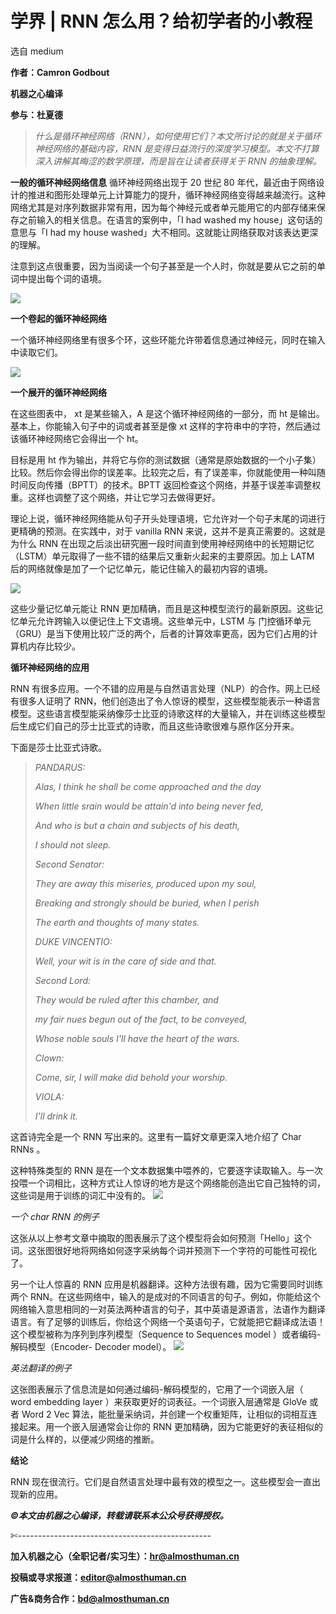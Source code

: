 # 学界 | RNN 怎么用？给初学者的小教程

选自 medium

**作者：Camron Godbout**

**机器之心编译**

**参与：杜夏德**

> *什么是循环神经网络（RNN），如何使用它们？本文所讨论的就是关于循环神经网络的基础内容，RNN 是变得日益流行的深度学习模型。本文不打算深入讲解其晦涩的数学原理，而是旨在让读者获得关于 RNN 的抽象理解。*

**一般的循环神经网络信息** 循环神经网络出现于 20 世纪 80 年代，最近由于网络设计的推进和图形处理单元上计算能力的提升，循环神经网络变得越来越流行。这种网络尤其是对序列数据非常有用，因为每个神经元或者单元能用它的内部存储来保存之前输入的相关信息。在语言的案例中，「I had washed my house」这句话的意思与「I had my house washed」大不相同。这就能让网络获取对该表达更深的理解。

注意到这点很重要，因为当阅读一个句子甚至是一个人时，你就是要从它之前的单词中提出每个词的语境。

![](img/9ce688f362e940a5f4b4cb70d401a586.jpg)

**一个卷起的循环神经网络**

一个循环神经网络里有很多个环，这些环能允许带着信息通过神经元，同时在输入中读取它们。 

![](img/9e5d5195b8a49af6d96b4dde650b8caf.jpg)

**一个展开的循环神经网络**

 在这些图表中， xt 是某些输入，A 是这个循环神经网络的一部分，而 ht 是输出。基本上，你能输入句子中的词或者甚至是像 xt 这样的字符串中的字符，然后通过该循环神经网络它会得出一个 ht。

目标是用 ht 作为输出，并将它与你的测试数据（通常是原始数据的一个小子集）比较。然后你会得出你的误差率。比较完之后，有了误差率，你就能使用一种叫随时间反向传播（BPTT）的技术。BPTT 返回检查这个网络，并基于误差率调整权重。这样也调整了这个网络，并让它学习去做得更好。

理论上说，循环神经网络能从句子开头处理语境，它允许对一个句子末尾的词进行更精确的预测。在实践中，对于 vanilla RNN 来说，这并不是真正需要的。这就是为什么 RNN 在出现之后淡出研究圈一段时间直到使用神经网络中的长短期记忆（LSTM）单元取得了一些不错的结果后又重新火起来的主要原因。加上 LATM 后的网络就像是加了一个记忆单元，能记住输入的最初内容的语境。 

![](img/1551978ea7d6b089648896a94221dfe6.jpg)

这些少量记忆单元能让 RNN 更加精确，而且是这种模型流行的最新原因。这些记忆单元允许跨输入以便记住上下文语境。这些单元中，LSTM 与 门控循环单元（GRU）是当下使用比较广泛的两个，后者的计算效率更高，因为它们占用的计算机内存比较少。 

**循环神经网络的应用**  

RNN 有很多应用。一个不错的应用是与自然语言处理（NLP）的合作。网上已经有很多人证明了 RNN，他们创造出了令人惊讶的模型，这些模型能表示一种语言模型。这些语言模型能采纳像莎士比亚的诗歌这样的大量输入，并在训练这些模型后生成它们自己的莎士比亚式的诗歌，而且这些诗歌很难与原作区分开来。

下面是莎士比亚式诗歌。

> *PANDARUS:*
> 
> *Alas, I think he shall be come approached and the day*
> 
> *When little srain would be attain'd into being never fed,*
> 
> *And who is but a chain and subjects of his death,*
> 
> *I should not sleep.*
> 
> *Second Senator:*
> 
> *They are away this miseries, produced upon my soul,*
> 
> *Breaking and strongly should be buried, when I perish*
> 
> *The earth and thoughts of many states.*
> 
> *DUKE VINCENTIO:*
> 
> *Well, your wit is in the care of side and that.*
> 
> *Second Lord:*
> 
> *They would be ruled after this chamber, and*
> 
> *my fair nues begun out of the fact, to be conveyed,*
> 
> *Whose noble souls I'll have the heart of the wars.*
> 
> *Clown:*
> 
> *Come, sir, I will make did behold your worship.*
> 
> *VIOLA:*
> 
> *I'll drink it.*

这首诗完全是一个 RNN 写出来的。这里有一篇好文章更深入地介绍了 Char RNNs 。  

 这种特殊类型的 RNN 是在一个文本数据集中喂养的，它要逐字读取输入。与一次投喂一个词相比，这种方式让人惊讶的地方是这个网络能创造出它自己独特的词，这些词是用于训练的词汇中没有的。 ![](img/34fd851a4895afc2bad738251cd8e017.jpg)

*一个 char RNN 的例子*

这张从以上参考文章中摘取的图表展示了这个模型将会如何预测「Hello」这个词。这张图很好地将网络如何逐字采纳每个词并预测下一个字符的可能性可视化了。

 另一个让人惊喜的 RNN 应用是机器翻译。这种方法很有趣，因为它需要同时训练两个 RNN。在这些网络中，输入的是成对的不同语言的句子。例如，你能给这个网络输入意思相同的一对英法两种语言的句子，其中英语是源语言，法语作为翻译语言。有了足够的训练后，你给这个网络一个英语句子，它就能把它翻译成法语！这个模型被称为序列到序列模型（Sequence to Sequences model ）或者编码-解码模型（Encoder- Decoder model）。 ![](img/9315c8a77f22bb1b00cdea314c201605.jpg)

*英法翻译的例子*

这张图表展示了信息流是如何通过编码-解码模型的，它用了一个词嵌入层（ word embedding layer ）来获取更好的词表征。一个词嵌入层通常是 GloVe 或者 Word 2 Vec 算法，能批量采纳词，并创建一个权重矩阵，让相似的词相互连接起来。用一个嵌入层通常会让你的 RNN 更加精确，因为它能更好的表征相似的词是什么样的，以便减少网络的推断。 

**结论**

RNN 现在很流行。它们是自然语言处理中最有效的模型之一。这些模型会一直出现新的应用。

***©本文由机器之心编译，***转载请联系本公众号获得授权***。***

✄------------------------------------------------

**加入机器之心（全职记者/实习生）：hr@almosthuman.cn**

**投稿或寻求报道：editor@almosthuman.cn**

**广告&商务合作：bd@almosthuman.cn**